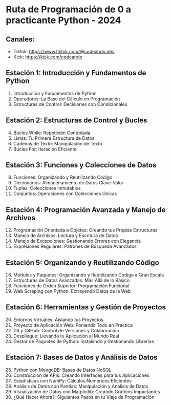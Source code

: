 # Ruta de Programación de 0 a practicante Python - 2024

## Canales:
* Tiktok: https://www.tiktok.com/@codeando.dev
* Kick: https://kick.com/codeando

## Estación 1: Introducción y Fundamentos de Python
1. Introducción y Fundamentos de Python
2. Operadores: La Base del Cálculo en Programación
3. Estructuras de Control: Decisiones con Condicionales

## Estación 2: Estructuras de Control y Bucles
4. Bucles While: Repetición Controlada
5. Listas: Tu Primera Estructura de Datos
6. Cadenas de Texto: Manipulación de Texto
7. Bucles For: Iteración Eficiente

## Estación 3: Funciones y Colecciones de Datos
8. Funciones: Organizando y Reutilizando Código
9. Diccionarios: Almacenamiento de Datos Clave-Valor
10. Tuplas: Colecciones Inmutables
11. Conjuntos: Operaciones con Colecciones Únicas

## Estación 4: Programación Avanzada y Manejo de Archivos
12. Programación Orientada a Objetos: Creando tus Propias Estructuras
13. Manejo de Archivos: Lectura y Escritura de Datos
14. Manejo de Excepciones: Gestionando Errores con Elegancia
15. Expresiones Regulares: Patrones de Búsqueda Avanzados

## Estación 5: Organizando y Reutilizando Código
16. Módulos y Paquetes: Organizando y Reutilizando Código a Gran Escala
17. Estructuras de Datos Avanzadas: Más Allá de lo Básico
18. Funciones de Orden Superior: Programación Funcional
19. Web Scraping con Python: Extrayendo Datos de la Web

## Estación 6: Herramientas y Gestión de Proyectos
20. Entornos Virtuales: Aislando tus Proyectos
21. Proyecto de Aplicación Web: Poniendo Todo en Práctica
22. Git y GitHub: Control de Versiones y Colaboración
23. Despliegue: Llevando tu Aplicación al Mundo Real
24. Gestor de Paquetes de Python: Instalando y Gestionando Librerías

## Estación 7: Bases de Datos y Análisis de Datos
25. Python con MongoDB: Bases de Datos NoSQL
26. Construcción de APIs: Creando Interfaces para tus Aplicaciones
27. Estadísticas con NumPy: Cálculos Numéricos Eficientes
28. Análisis de Datos con Pandas: Manipulación y Análisis de Datos
29. Visualización de Datos con Matplotlib: Creando Gráficos Impactantes
30. ¿Qué Hacer Ahora?: Siguientes Pasos en tu Viaje de Programación
